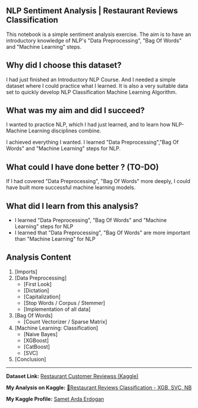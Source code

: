 
## NLP Sentiment Analysis | Restaurant Reviews Classification

This notebook is a simple sentiment analysis exercise. The aim is to have an introductory knowledge of NLP's "Data Preprocessing", "Bag Of Words" and "Machine Learning" steps.

## Why did I choose this dataset?

I had just finished an Introductory NLP Course. And I needed a simple dataset where I could practice what I learned. It is also a very suitable data set to quickly develop NLP Classification Machine Learning Algorithm.

## What was my aim and did I succeed?

I wanted to practice NLP, which I had just learned, and to learn how NLP-Machine Learning disciplines combine.

I achieved everything I wanted. I learned "Data Preprocessing","Bag Of Words" and "Machine Learning" steps for NLP.


## What could I have done better ? (TO-DO)

If I had covered "Data Preprocessing", "Bag Of Words" more deeply, I could have built more successful machine learning models.

## What did I learn from this analysis?

* I learned "Data Preprocessing", "Bag Of Words" and "Machine Learning" steps for NLP
* I learned that "Data Preprocessing", "Bag Of Words" are more important than "Machine Learning" for NLP


## Analysis Content

1.  [Imports]
2.  [Data Preprocessing]
    -   [First Look]
    -   [Dictation]
    -   [Capitalization]
    -   [Stop Words / Corpus / Stemmer]
    -   [Implementation of all data]
3.  [Bag Of Words]
    -   [Count Vectorizer / Sparse Matrix]
4.  [Machine Learning: Classification]
    -   [Naive Bayes]
    -   [XGBoost]
    -   [CatBoost]
    -   [SVC]
5.  [Conclusion]


<hr>

**Dataset Link:** [Restaurant Customer Reviewss (Kaggle)](https://www.kaggle.com/vigneshwarsofficial/reviews)

**My Analysis on Kaggle:**  [🍔Restaurant Reviews Classification - XGB, SVC, NB](https://www.kaggle.com/sametardaerdogan/restaurant-reviews-classification-xgb-svc-nb)

**My Kaggle Profile:** [Samet Arda Erdogan](https://www.kaggle.com/sametardaerdogan)
